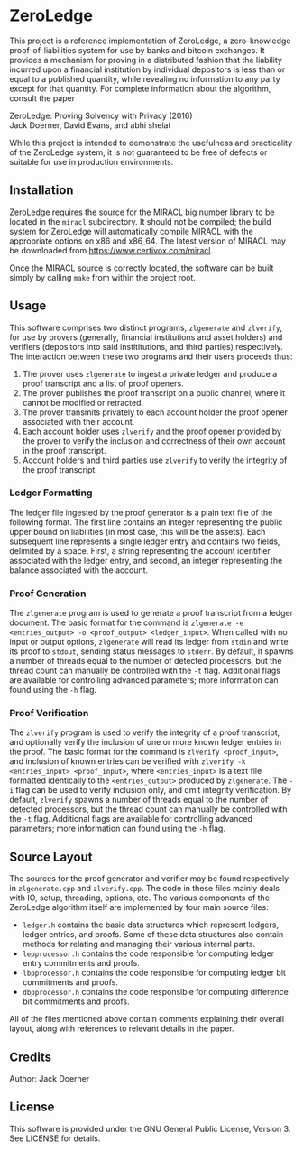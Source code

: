 # ZeroLedge

This project is a reference implementation of ZeroLedge, a zero-knowledge proof-of-liabilities system for use by banks and
bitcoin exchanges. It provides a mechanism for proving in a distributed fashion that the liability incurred upon a financial
institution by individual depositors is less than or equal to a published quantity, while revealing no information to any
party except for that quantity. For complete information about the algorithm, consult the paper

ZeroLedge: Proving Solvency with Privacy (2016)  
Jack Doerner, David Evans, and abhi shelat

While this project is intended to demonstrate the usefulness and practicality of the ZeroLedge system, it is not guaranteed
to be free of defects or suitable for use in production environments.

## Installation

ZeroLedge requires the source for the MIRACL big number library to be located in the `miracl` subdirectory. It should not be
compiled; the build system for ZeroLedge will automatically compile MIRACL with the appropriate options on x86 and x86_64.
The latest version of MIRACL may be downloaded from <https://www.certivox.com/miracl>.

Once the MIRACL source is correctly located, the software can be built simply by calling `make` from within the project root.

## Usage

This software comprises two distinct programs, `zlgenerate` and `zlverify`, for use by provers (generally, financial
institutions and asset holders) and verifiers (depositors into said instititutions, and third parties) respectively. The
interaction between these two programs and their users proceeds thus:

1. The prover uses `zlgenerate` to ingest a private ledger and produce a proof transcript and a list of proof openers.
2. The prover publishes the proof transcript on a public channel, where it cannot be modified or retracted.
3. The prover transmits privately to each account holder the proof opener associated with their account.
4. Each account holder uses `zlverify` and the proof opener provided by the prover to verify the inclusion and correctness
of their own account in the proof transcript.
5. Account holders and third parties use `zlverify` to verify the integrity of the proof transcript.

### Ledger Formatting

The ledger file ingested by the proof generator is a plain text file of the following format. The first line contains an
integer representing the public upper bound on liabilities (in most case, this will be the assets). Each subsequent line
represents a single ledger entry and contains two fields, delimited by a space. First, a string representing the account
identifier associated with the ledger entry, and second, an integer representing the balance associated with the account.

### Proof Generation

The `zlgenerate` program is used to generate a proof transcript from a ledger document. The basic format for the command is
`zlgenerate -e <entries_output> -o <proof_output> <ledger_input>`. When called with no input or output options, `zlgenerate`
will read its ledger from `stdin` and write its proof to `stdout`, sending status messages to `stderr`. By default, it spawns
a number of threads equal to the number of detected processors, but the thread count can manually be controlled with the `-t`
flag. Additional flags are available for controlling advanced parameters; more information can found using the `-h` flag.

### Proof Verification

The `zlverify` program is used to verify the integrity of a proof transcript, and optionally verify the inclusion of one or
more known ledger entries in the proof. The basic format for the command is `zlverify <proof_input>`, and inclusion of known
entries can be verified with `zlverify -k <entries_input> <proof_input>`, where `<entries_input>` is a text file formatted
identically to the `<entries_output>` produced by `zlgenerate`. The `-i` flag can be used to verify inclusion only, and omit
integrity verification. By default, `zlverify` spawns a number of threads equal to the number of detected processors, but the
thread count can manually be controlled with the `-t` flag. Additional flags are available for controlling advanced
parameters; more information can found using the `-h` flag.

## Source Layout

The sources for the  proof generator and verifier may be found respectively in `zlgenerate.cpp` and `zlverify.cpp`. The code
in these files mainly deals with IO, setup, threading, options, etc. The various components of the ZeroLedge algorithm
itself are implemented by four main source files:

* `ledger.h` contains the basic data structures which represent ledgers, ledger entries, and proofs. Some of these data
structures also contain methods for relating and managing their various internal parts.
* `lepprocessor.h` contains the code responsible for computing ledger entry commitments and proofs.
* `lbpprocessor.h` contains the code responsible for computing ledger bit commitments and proofs.
* `dbpprocessor.h` contains the code responsible for computing difference bit commitments and proofs.

All of the files mentioned above contain comments explaining their overall layout, along with references to relevant details in the paper.

## Credits

Author: Jack Doerner

## License

This software is provided under the GNU General Public License, Version 3. See LICENSE for details.